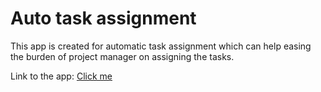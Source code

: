 # Auto task assignment

This app is created for automatic task assignment which can help easing the burden of project manager on assigning the tasks.

Link to the app: [Click me](https://script.google.com/macros/s/AKfycbzu3vB_azdctqp76NIQPJ2egL0qpa5KC5ypOFXWoQ04bN9NGe4jj6fSqU62d09jGOym/exec)
